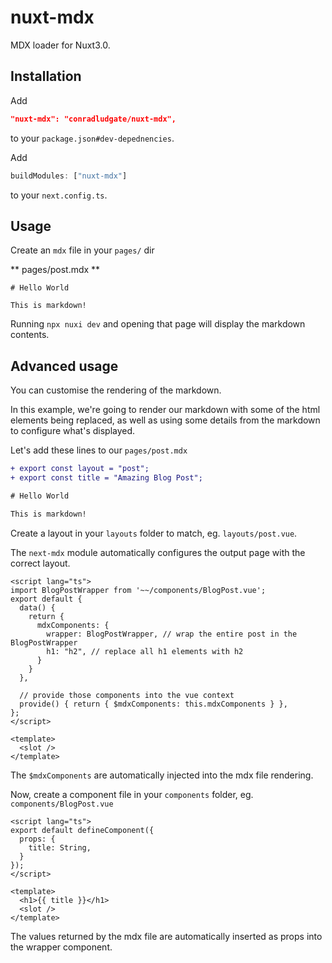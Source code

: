 # nuxt-mdx

MDX loader for Nuxt3.0.


## Installation

Add

```json
"nuxt-mdx": "conradludgate/nuxt-mdx",
```

to your `package.json#dev-depednencies`.

Add

```ts
buildModules: ["nuxt-mdx"]
```

to your `next.config.ts`.

## Usage

Create an `mdx` file in your `pages/` dir

** pages/post.mdx **
```mdx
# Hello World

This is markdown!
```

Running `npx nuxi dev` and opening that page will display the markdown contents.

## Advanced usage

You can customise the rendering of the markdown.

In this example, we're going to render our markdown with some of the html elements being replaced, as well as using some details from the markdown to configure what's displayed.

Let's add these lines to our `pages/post.mdx`

```diff
+ export const layout = "post";
+ export const title = "Amazing Blog Post";

# Hello World

This is markdown!
```

Create a layout in your `layouts` folder to match, eg. `layouts/post.vue`.

The `next-mdx` module automatically configures the output page with the correct layout.

```vue
<script lang="ts">
import BlogPostWrapper from '~~/components/BlogPost.vue';
export default {
  data() {
    return {
      mdxComponents: {
        wrapper: BlogPostWrapper, // wrap the entire post in the BlogPostWrapper
        h1: "h2", // replace all h1 elements with h2
      }
    }
  },

  // provide those components into the vue context
  provide() { return { $mdxComponents: this.mdxComponents } },
};
</script>

<template>
  <slot />
</template>
```

The `$mdxComponents` are automatically injected into the mdx file rendering.

Now, create a component file in your `components` folder, eg. `components/BlogPost.vue`

```vue
<script lang="ts">
export default defineComponent({
  props: {
    title: String,
  }
});
</script>

<template>
  <h1>{{ title }}</h1>
  <slot />
</template>
```

The values returned by the mdx file are automatically inserted as props into the wrapper component.
